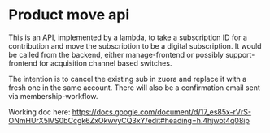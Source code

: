# Product move api
This is an API, implemented by a lambda, to take a subscription ID for a contribution
and move the subscription to be a digital subscription.
It would be called from the backend, either manage-frontend or
possibly support-frontend for acquisition channel based switches.

The intention is to cancel the existing sub in zuora and replace it
with a fresh one in the same account.  There will also be a confirmation
email sent via membership-workflow.

Working doc here: https://docs.google.com/document/d/17_es85x-rVrS-ONmHUrX5lVS0bCcgk6ZxOkwvyCQ3xY/edit#heading=h.4hjwot4q08ip
